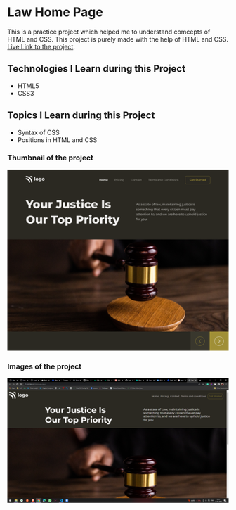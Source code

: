 # Law Home Page
This is a practice project which helped me to understand comcepts of HTML and CSS. This project is purely made with the help of HTML and CSS. [Live Link to the project]().
## Technologies I Learn during this Project
  - HTML5
  - CSS3
## Topics I Learn during this Project
 - Syntax of CSS
 - Positions in HTML and CSS
### Thumbnail of the project
![Thumbnail](./3.png)
### Images of the project
 ![screenshort](./Screenshot.png)